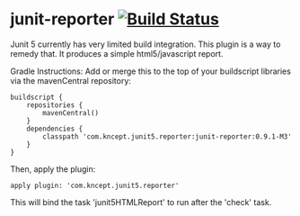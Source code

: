 # junit-reporter [![Build Status](https://travis-ci.org/kncept/junit-reporter.svg?branch=master)](https://travis-ci.org/kncept/junit-reporter)

Junit 5 currently has very limited build integration.
This plugin is a way to remedy that.
It produces a simple html5/javascript report.


Gradle Instructions:
Add or merge this to the top of your buildscript libraries via the mavenCentral repository:

    buildscript {
        repositories {
            mavenCentral()
        }
        dependencies {
            classpath 'com.kncept.junit5.reporter:junit-reporter:0.9.1-M3'
        }
    }

Then, apply the plugin:

    apply plugin: 'com.kncept.junit5.reporter'

This will bind the task 'junit5HTMLReport' to run after the 'check' task.
